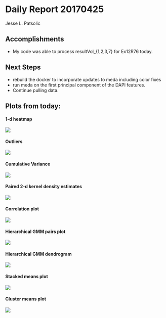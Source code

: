 # Daily Report 20170425
Jesse L. Patsolic  



## Accomplishments 
- My code was able to process resultVol\_{1,2,3,7} for Ex12R76 today.


## Next Steps
- rebuild the docker to incorporate updates to meda including color fixes
- run meda on the first principal component of the DAPI features.
- Continue pulling data. 


## Plots from today:

#### 1-d heatmap
![](./d1heat.png)

#### Outliers
![](outliers.png)

#### Cumulative Variance
![](./cumvar.png)

#### Paired 2-d kernel density estimates
![](./pairsHex.png)

#### Correlation plot
![](./cor.png)

#### Hierarchical GMM pairs plot
![](./hmcPair.png)

#### Hierarchical GMM dendrogram
![](./dend.png)

#### Stacked means plot
![](./stackM.png)

#### Cluster means plot
![](./clusterMeans.png)




